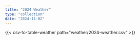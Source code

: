 ```yaml
---
title: "2024 Weather"
type: "collection"
date: "2024-11-02"
---
```


{{< csv-to-table-weather path="weather/2024-weather.csv" >}}
